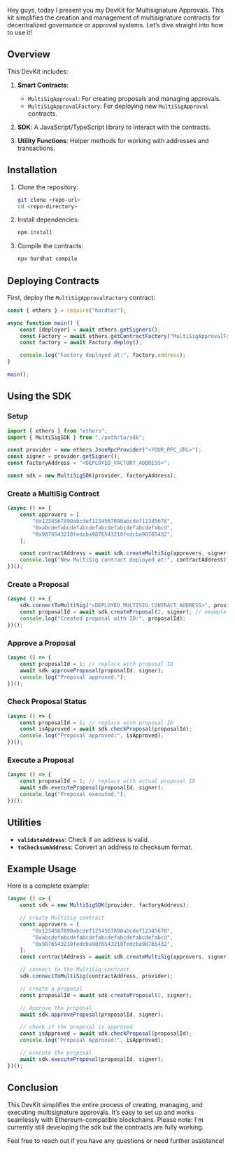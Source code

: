 Hey guys, today I present you my DevKit for Multisignature Approvals. This kit simplifies the creation and management of multisignature contracts for decentralized governance or approval systems. Let’s dive straight into how to use it!

## Overview
This DevKit includes:

1. **Smart Contracts**:
   - `MultiSigApproval`: For creating proposals and managing approvals.
   - `MultiSigApprovalFactory`: For deploying new `MultiSigApproval` contracts.

2. **SDK**: A JavaScript/TypeScript library to interact with the contracts.

3. **Utility Functions**: Helper methods for working with addresses and transactions.

## Installation
1. Clone the repository:
   ```bash
   git clone <repo-url>
   cd <repo-directory>
   ```
2. Install dependencies:
   ```bash
   npm install
   ```
3. Compile the contracts:
   ```bash
   npx hardhat compile
   ```

## Deploying Contracts
First, deploy the `MultiSigApprovalFactory` contract:

```javascript
const { ethers } = require("hardhat");

async function main() {
    const [deployer] = await ethers.getSigners();
    const Factory = await ethers.getContractFactory("MultiSigApprovalFactory", deployer);
    const factory = await Factory.deploy();

    console.log("Factory deployed at:", factory.address);
}

main();
```

## Using the SDK
### Setup
```javascript
import { ethers } from "ethers";
import { MultiSigSDK } from "./path/to/sdk";

const provider = new ethers.JsonRpcProvider("<YOUR_RPC_URL>");
const signer = provider.getSigner();
const factoryAddress = "<DEPLOYED_FACTORY_ADDRESS>";

const sdk = new MultiSigSDK(provider, factoryAddress);
```

### Create a MultiSig Contract
```javascript
(async () => {
    const approvers = [
        "0x1234567890abcdef1234567890abcdef12345678",
        "0xabcdefabcdefabcdefabcdefabcdefabcdefabcd",
        "0x9876543210fedcba9876543210fedcba98765432",
    ];

    const contractAddress = await sdk.createMultiSig(approvers, signer);
    console.log("New MultiSig contract deployed at:", contractAddress);
})();
```

### Create a Proposal
```javascript
(async () => {
    sdk.connectToMultiSig("<DEPLOYED_MULTISIG_CONTRACT_ADDRESS>", provider);
    const proposalId = await sdk.createProposal(2, signer); // example: requires 2 approvals
    console.log("Created proposal with ID:", proposalId);
})();
```

### Approve a Proposal
```javascript
(async () => {
    const proposalId = 1; // replace with proposal ID
    await sdk.approveProposal(proposalId, signer);
    console.log("Proposal approved.");
})();
```

### Check Proposal Status
```javascript
(async () => {
    const proposalId = 1; // replace with proposal ID
    const isApproved = await sdk.checkProposal(proposalId);
    console.log("Proposal approved:", isApproved);
})();
```

### Execute a Proposal
```javascript
(async () => {
    const proposalId = 1; // replace with actual proposal ID
    await sdk.executeProposal(proposalId, signer);
    console.log("Proposal executed.");
})();
```

## Utilities
- **`validateAddress`**: Check if an address is valid.
- **`toChecksumAddress`**: Convert an address to checksum format.

## Example Usage
Here is a complete example:

```javascript
(async () => {
    const sdk = new MultiSigSDK(provider, factoryAddress);

    // create MultiSig contract
    const approvers = [
        "0x1234567890abcdef1234567890abcdef12345678",
        "0xabcdefabcdefabcdefabcdefabcdefabcdefabcd",
        "0x9876543210fedcba9876543210fedcba98765432",
    ];
    const contractAddress = await sdk.createMultiSig(approvers, signer);

    // connect to the MultiSig contract
    sdk.connectToMultiSig(contractAddress, provider);

    // create a proposal
    const proposalId = await sdk.createProposal(2, signer);

    // Approve the proposal
    await sdk.approveProposal(proposalId, signer);

    // check if the proposal is approved
    const isApproved = await sdk.checkProposal(proposalId);
    console.log("Proposal Approved:", isApproved);

    // execute the proposal
    await sdk.executeProposal(proposalId, signer);
})();
```

## Conclusion
This DevKit simplifies the entire process of creating, managing, and executing multisignature approvals. It’s easy to set up and works seamlessly with Ethereum-compatible blockchains. Please note: I'm currently still developing the sdk but the contracts are fully working. 

Feel free to reach out if you have any questions or need further assistance! 

